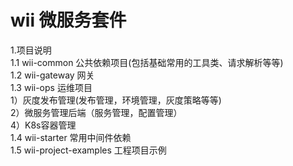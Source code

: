 # wii 微服务套件
1.项目说明  
1.1 wii-common 公共依赖项目(包括基础常用的工具类、请求解析等等)  
1.2 wii-gateway 网关  
1.3 wii-ops 运维项目  
1）灰度发布管理(发布管理，环境管理，灰度策略等等)  
2）微服务管理后端（服务管理，配置管理）  
4）K8s容器管理  
1.4 wii-starter 常用中间件依赖   
1.5 wii-project-examples 工程项目示例